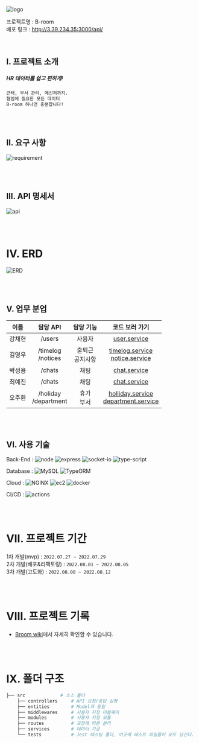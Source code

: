 ![logo](https://user-images.githubusercontent.com/77667889/182810600-0ab83562-0dac-4a40-bafd-b4da3c8b3a9d.png)

프로젝트명 : B-room <br/>
배포 링크 : http://3.39.234.35:3000/api/

<br/>

## Ⅰ. 프로젝트 소개
##### _HR 데이터를 쉽고 편하게!_
```bash
근태, 부서 관리, 메신저까지.
협업에 필요한 모든 데이터
B-room 하나면 충분합니다!
```

<br/><br/>

## Ⅱ. 요구 사항
![requirement](https://user-images.githubusercontent.com/77667889/182811383-44885afb-ed7a-4f97-a99d-7c508e368a32.png)

<br/><br/>

## Ⅲ. API 명세서
![api](https://user-images.githubusercontent.com/77667889/182811516-66269994-3021-488b-88a5-19e4a2ab6a01.png)

<br/><br/>

# Ⅳ. ERD
![ERD](https://user-images.githubusercontent.com/77667889/181674748-de0bf383-4103-42c5-aed8-750ad3eddaab.png)

<br/><br/>

## Ⅴ. 업무 분업
| 이름 | 담당 API | 담당 기능 | 코드 보러 가기 |
| :---------------: | :---------------: | :---------------: | :---------------: |
| 강채현 | /users | 사용자 | [user.service](https://github.com/team-B-free/B-room/blob/main/src/services/user/user.service.ts) |
| 김영우 | /timelog <br/> /notices | 출퇴근 <br/> 공지사항 | [timelog.service](https://github.com/team-B-free/B-room/blob/main/src/services/timelog/timelog.service.ts) <br/> [notice.service](https://github.com/team-B-free/B-room/blob/main/src/services/companyNotice/companyNotice.service.ts) |
| 박성용 | /chats | 채팅 | [chat.service](https://github.com/team-B-free/B-room/blob/main/src/services/companyChatRoom/companyChatRoom.service.ts) |
| 최예진 | /chats | 채팅 | [chat.service](https://github.com/team-B-free/B-room/blob/main/src/services/companyChatRoom/companyChatRoom.service.ts) |
| 오주환 | /holiday <br/> /department | 휴가 <br/> 부서 | [holliday.service](https://github.com/team-B-free/B-room/blob/main/src/services/holiday/holiday.service.ts) <br/> [department.service](https://github.com/team-B-free/B-room/blob/main/src/services/department/department.service.ts) |

<br/><br/>

## Ⅵ. 사용 기술

Back-End : ![node](https://img.shields.io/badge/-node.js-sucsess) ![express](https://img.shields.io/badge/-express-gray) ![socket-io](https://img.shields.io/badge/-socket.io-black) ![type-script](https://img.shields.io/badge/-TypeScript-blue)

Database : ![MySQL](https://img.shields.io/badge/-MySQL-00758F) ![TypeORM](https://img.shields.io/badge/-TypeORM-D941C5)

Cloud : ![NGINX](https://img.shields.io/badge/-NGINX-0D974D) ![ec2](https://img.shields.io/badge/-AWS_EC2-FF9900)
![docker](https://img.shields.io/badge/-DOCKER-0db7ed)

CI/CD : ![actions](https://img.shields.io/badge/-GitHub_Actions-002F67)

<br/><br/>

# Ⅶ. 프로젝트 기간

1차 개발(mvp) : `2022.07.27 ~ 2022.07.29`<br/>
2차 개발(배포&리팩토링) : `2022.08.01 ~ 2022.08.05` <br/>
3차 개발(고도화) : `2022.08.08 ~ 2022.08.12`<br/>

<br/><br/>


# Ⅷ. 프로젝트 기록

- [Broom wiki](https://github.com/team-B-free/B-room/wiki)에서 자세히 확인할 수 있습니다.

<br/><br/>

# Ⅸ. 폴더 구조
```bash
├── src             # 소스 폴더
    ├── controllers     # API 요청/응답 실행
    ├── entities        # Model과 동일
    ├── middlewares     # 사용자 지정 미들웨어
    ├── modules         # 사용자 지정 모듈
    ├── routes          # 요청에 따른 분리
    ├── services        # 데이터 가공
    └── tests           # Jest 테스팅 폴더, 이곳에 테스트 파일들이 모두 담긴다.
```

<br/><br/>
